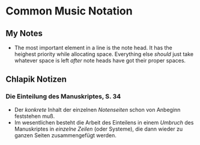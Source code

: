 # Common Music Notation
## My Notes
- The most important element in a line is the note head. It has the heighest priority while allocating space. Everything else _should_ just take whatever space is left _after_ note heads have got their proper spaces. 

## Chlapik Notizen
### Die Einteilung des Manuskriptes, S. 34
* Der _konkrete_ Inhalt der einzelnen _Notenseiten_ schon von Anbeginn feststehen muß.
* Im wesentlichen besteht die Arbeit des Einteilens in einem _Umbruch_ des Manuskriptes in _einzelne Zeilen_ (oder Systeme), die dann wieder zu ganzen Seiten zusammengefügt werden.
